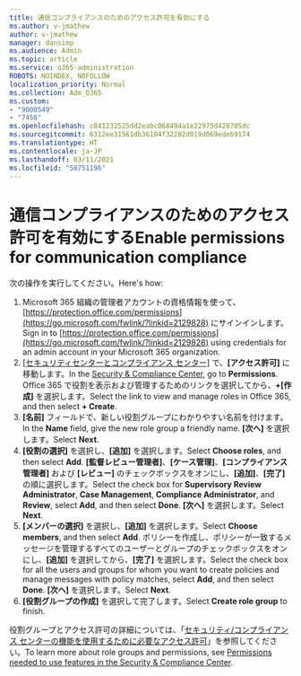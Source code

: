 ```yaml
---
title: 通信コンプライアンスのためのアクセス許可を有効にする
ms.author: v-jmathew
author: v-jmathew
manager: dansimp
ms.audience: Admin
ms.topic: article
ms.service: o365-administration
ROBOTS: NOINDEX, NOFOLLOW
localization_priority: Normal
ms.collection: Adm_O365
ms.custom:
- "9000549"
- "7456"
ms.openlocfilehash: c841232525dd2eabc068494a1e22975d428705dc
ms.sourcegitcommit: 6312ee31561db36104f32282d019d069ede69174
ms.translationtype: HT
ms.contentlocale: ja-JP
ms.lasthandoff: 03/11/2021
ms.locfileid: "50751196"
---
```

# <a name="enable-permissions-for-communication-compliance"></a><span data-ttu-id="db3c8-102">通信コンプライアンスのためのアクセス許可を有効にする</span><span class="sxs-lookup"><span data-stu-id="db3c8-102">Enable permissions for communication compliance</span></span>

<span data-ttu-id="db3c8-103">次の操作を実行してください。</span><span class="sxs-lookup"><span data-stu-id="db3c8-103">Here's how:</span></span>

1. <span data-ttu-id="db3c8-104">Microsoft 365 組織の管理者アカウントの資格情報を使って、[https://protection.office.com/permissions](https://go.microsoft.com/fwlink/?linkid=2129828) にサインインします。</span><span class="sxs-lookup"><span data-stu-id="db3c8-104">Sign in to [https://protection.office.com/permissions](https://go.microsoft.com/fwlink/?linkid=2129828) using credentials for an admin account in your Microsoft 365 organization.</span></span>
2. <span data-ttu-id="db3c8-105">[[セキュリティセンターとコンプライアンス センター]](https://go.microsoft.com/fwlink/?linkid=2101341) で、**[アクセス許可]** に移動します。</span><span class="sxs-lookup"><span data-stu-id="db3c8-105">In the [Security & Compliance Center](https://go.microsoft.com/fwlink/?linkid=2101341), go to **Permissions**.</span></span> <span data-ttu-id="db3c8-106">Office 365 で役割を表示および管理するためのリンクを選択してから、**\+[作成]** を選択します。</span><span class="sxs-lookup"><span data-stu-id="db3c8-106">Select the link to view and manage roles in Office 365, and then select **\+ Create**.</span></span>
3. <span data-ttu-id="db3c8-107">**[名前]** フィールドで、新しい役割グループにわかりやすい名前を付けます。</span><span class="sxs-lookup"><span data-stu-id="db3c8-107">In the **Name** field, give the new role group a friendly name.</span></span> <span data-ttu-id="db3c8-108">**[次へ]** を選択します。</span><span class="sxs-lookup"><span data-stu-id="db3c8-108">Select **Next**.</span></span>
4. <span data-ttu-id="db3c8-109">**[役割の選択]** を選択し、**[追加]** を選択します。</span><span class="sxs-lookup"><span data-stu-id="db3c8-109">Select **Choose roles**, and then select **Add**.</span></span> <span data-ttu-id="db3c8-110">**[監督レビュー管理者]**、**[ケース管理]**、**[コンプライアンス管理者]** および **[レビュー]** のチェックボックスをオンにし、**[追加]**、**[完了]** の順に選択します。</span><span class="sxs-lookup"><span data-stu-id="db3c8-110">Select the check box for **Supervisory Review Administrator**, **Case Management**, **Compliance Administrator**, and **Review**, select **Add**, and then select **Done**.</span></span> <span data-ttu-id="db3c8-111">**[次へ]** を選択します。</span><span class="sxs-lookup"><span data-stu-id="db3c8-111">Select **Next**.</span></span>
5. <span data-ttu-id="db3c8-112">**[メンバーの選択]** を選択し、**[追加]** を選択します。</span><span class="sxs-lookup"><span data-stu-id="db3c8-112">Select **Choose members**, and then select **Add**.</span></span> <span data-ttu-id="db3c8-113">ポリシーを作成し、ポリシーが一致するメッセージを管理するすべてのユーザーとグループのチェックボックスをオンにし、**[追加]** を選択してから、**[完了]** を選択します。</span><span class="sxs-lookup"><span data-stu-id="db3c8-113">Select the check box for all the users and groups for whom you want to create policies and manage messages with policy matches, select **Add**, and then select **Done**.</span></span> <span data-ttu-id="db3c8-114">**[次へ]** を選択します。</span><span class="sxs-lookup"><span data-stu-id="db3c8-114">Select **Next**.</span></span>
6. <span data-ttu-id="db3c8-115">**[役割グループの作成]** を選択して完了します。</span><span class="sxs-lookup"><span data-stu-id="db3c8-115">Select **Create role group** to finish.</span></span>

<span data-ttu-id="db3c8-116">役割グループとアクセス許可の詳細については、「[セキュリティ/コンプライアンス センターの機能を使用するために必要なアクセス許可](https://go.microsoft.com/fwlink/?linkid=2114184)」を参照してください。</span><span class="sxs-lookup"><span data-stu-id="db3c8-116">To learn more about role groups and permissions, see [Permissions needed to use features in the Security & Compliance Center](https://go.microsoft.com/fwlink/?linkid=2114184).</span></span>
